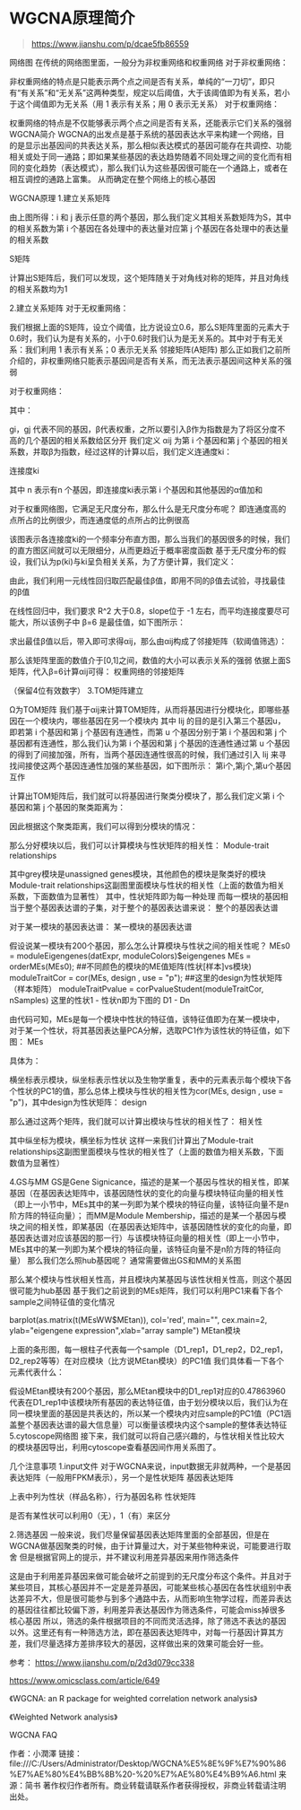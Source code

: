 # WGCNA原理简介

> https://www.jianshu.com/p/dcae5fb86559

网络图
在传统的网络图里面，一般分为非权重网络和权重网络
对于非权重网络：



非权重网络的特点是只能表示两个点之间是否有关系，单纯的“一刀切”，即只有“有关系”和“无关系”这两种类型，规定以后阈值，大于该阈值即为有关系，若小于这个阈值即为无关系（用 1 表示有关系；用 0 表示无关系）
对于权重网络：



权重网络的特点是不仅能够表示两个点之间是否有关系，还能表示它们关系的强弱
WGCNA简介
WGCNA的出发点是基于系统的基因表达水平来构建一个网络，目的是显示出基因间的共表达关系，那么相似表达模式的基因可能存在共调控、功能相关或处于同一通路；即如果某些基因的表达趋势随着不同处理之间的变化而有相同的变化趋势（表达模式），那么我们认为这些基因很可能在一个通路上，或者在相互调控的通路上富集。
从而确定在整个网络上的核心基因

WGCNA原理
1.建立关系矩阵

由上图所得：i 和 j 表示任意的两个基因，那么我们定义其相关系数矩阵为S，其中的相关系数为第 i 个基因在各处理中的表达量对应第 j 个基因在各处理中的表达量的相关系数


S矩阵

计算出S矩阵后，我们可以发现，这个矩阵随关于对角线对称的矩阵，并且对角线的相关系数均为1

2.建立关系矩阵
对于无权重网络：

我们根据上面的S矩阵，设立个阈值，比方说设立0.6，那么S矩阵里面的元素大于0.6时，我们认为是有关系的，小于0.6时我们认为是无关系的。其中对于有无关系：我们利用 1 表示有关系；0 表示无关系
邻接矩阵(A矩阵)
那么正如我们之前所介绍的，非权重网络只能表示基因间是否有关系，而无法表示基因间这种关系的强弱

对于权重网络：

其中：

gi，gj 代表不同的基因，β代表权重，之所以要引入β作为指数是为了将区分度不高的几个基因的相关系数给区分开
我们定义 αij 为第 i 个基因和第 j 个基因的相关系数，并取β为指数，经过这样的计算以后，我们定义连通度ki：


连接度ki

其中 n 表示有n 个基因，即连接度ki表示第 i 个基因和其他基因的α值加和

对于权重网络图，它满足无尺度分布，那么什么是无尺度分布呢？
即连通度高的点所占的比例很少，而连通度低的点所占的比例很高

该图表示各连接度ki的一个频率分布直方图，那么当我们的基因很多的时候，我们的直方图区间就可以无限细分，从而更趋近于概率密度函数
基于无尺度分布的假设，我们认为p(ki)与ki呈负相关关系，为了方便计算，我们定义：

由此，我们利用一元线性回归取匹配最佳β值，即用不同的β值去试验，寻找最佳的β值

在线性回归中，我们要求 R^2 大于0.8，slope位于 -1 左右，而平均连接度要尽可能大，所以该例子中 β=6 是最佳值，如下图所示：

求出最佳β值以后，带入即可求得αij，那么由αij构成了邻接矩阵（软阈值筛选）：

那么该矩阵里面的数值介于[0,1]之间，数值的大小可以表示关系的强弱
依据上面S矩阵，代入β=6计算αij可得：
权重网络的邻接矩阵

（保留4位有效数字）
3.TOM矩阵建立

Ω为TOM矩阵
我们基于αij来计算TOM矩阵，从而将基因进行分模块化，即哪些基因在一个模块内，哪些基因在另一个模块内
其中 Iij 的目的是引入第三个基因u，即若第 i 个基因和第 j 个基因有连通性，而第 u 个基因分别于第 i 个基因和第 j 个基因都有连通性，那么我们认为第 i 个基因和第 j 个基因的连通性通过第 u 个基因的得到了间接加强，所有，当两个基因连通性很高的时候，我们通过引入 Iij 来寻找间接使这两个基因连通性加强的某些基因，如下图所示：
第i个,第j个,第u个基因互作

计算出TOM矩阵后，我们就可以将基因进行聚类分模块了，那么我们定义第 i 个基因和第 j 个基因的聚类距离为：

因此根据这个聚类距离，我们可以得到分模块的情况：

那么分好模块以后，我们可以计算模块与性状矩阵的相关性：
Module-trait relationships

其中grey模块是unassigned genes模块，其他颜色的模块是聚类好的模块
Module-trait relationships这副图里面模块与性状的相关性（上面的数值为相关系数，下面数值为显著性）
其中，性状矩阵即为每一种处理
而每一模块的基因相当于整个基因表达谱的子集，对于整个的基因表达谱来说：
整个的基因表达谱

对于某一模块的基因表达谱：
某一模块的基因表达谱

假设说某一模块有200个基因，那么怎么计算模块与性状之间的相关性呢？
 MEs0 = moduleEigengenes(datExpr, moduleColors)$eigengenes
 MEs = orderMEs(MEs0); ##不同颜色的模块的ME值矩阵(性状[样本]vs模块)
 moduleTraitCor = cor(MEs, design , use = "p"); ##这里的design为性状矩阵（样本矩阵）
 moduleTraitPvalue = corPvalueStudent(moduleTraitCor, nSamples)
这里的性状1 - 性状n即为下图的 D1 - Dn

由代码可知，MEs是每一个模块中性状的特征值，该特征值即为在某一模块中，对于某一个性状，将其基因表达量PCA分解，选取PC1作为该性状的特征值，如下图：
MEs

具体为：

横坐标表示模块，纵坐标表示性状以及生物学重复，表中的元素表示每个模块下各个性状的PC1的值，那么总体上模块与性状的相关性为cor(MEs, design , use = "p")，其中design为性状矩阵：
design

那么通过这两个矩阵，我们就可以计算出模块与性状的相关性了：
相关性

其中纵坐标为模块，横坐标为性状
这样一来我们计算出了Module-trait relationships这副图里面模块与性状的相关性了（上面的数值为相关系数，下面数值为显著性）

4.GS与MM
GS是Gene Signicance，描述的是某一个基因与性状的相关性，即某基因（在基因表达矩阵中，该基因随性状的变化的向量与模块特征向量的相关性（即上一小节中，MEs其中的某一列即为某个模块的特征向量，该特征向量不是n阶方阵的特征向量）；
而MM是Module Membership，描述的是某一个基因与模块之间的相关性，即某基因（在基因表达矩阵中，该基因随性状的变化的向量，即基因表达谱对应该基因的那一行）与该模块特征向量的相关性（即上一小节中，MEs其中的某一列即为某个模块的特征向量，该特征向量不是n阶方阵的特征向量）
那么我们怎么照hub基因呢？
通常需要做出GS和MM的关系图

那么某个模块与性状相关性高，并且模块内某基因与该性状相关性高，则这个基因很可能为hub基因
基于我们之前说到的MEs矩阵，我们可以利用PC1来看下各个sample之间特征值的变化情况

barplot(as.matrix(t(MEsWW$MEtan)), col='red', main="", cex.main=2,
        ylab="eigengene expression",xlab="array sample")
MEtan模块

上面的条形图，每一根柱子代表每一个sample（D1_rep1，D1_rep2，D2_rep1，D2_rep2等等）在对应模块（比方说MEtan模块）的PC1值
我们具体看一下各个元素代表什么：

假设MEtan模块有200个基因，那么MEtan模块中的D1_rep1对应的0.47863960代表在D1_rep1中该模块所有基因的表达特征值，由于划分模块以后，我们认为在同一模块里面的基因是共表达的，所以某一个模块内对应sample的PC1值（PC1涵盖整个基因表达谱的最大信息量）可以衡量该模块内这个sample的整体表达特征
5.cytoscope网络图
接下来，我们就可以将自己感兴趣的，与性状相关性比较大的模块基因导出，利用cytoscope查看基因间作用关系图了。

几个注意事项
1.input文件
对于WGCNA来说，input数据无非就两种，一个是基因表达矩阵（一般用FPKM表示），另一个是性状矩阵
基因表达矩阵

上表中列为性状（样品名称），行为基因名称
性状矩阵

是否有某性状可以利用0（无），1（有）来区分

2.筛选基因
一般来说，我们尽量保留基因表达矩阵里面的全部基因，但是在WGCNA做基因聚类的时候，由于计算量过大，对于某些物种来说，可能要进行取舍
但是根据官网上的提示，并不建议利用差异基因来用作筛选条件

这是由于利用差异基因来做可能会破坏之前提到的无尺度分布这个条件。并且对于某些项目，其核心基因并不一定是差异基因，可能某些核心基因在各性状组别中表达差异不大，但是很可能参与到多个通路中去，从而影响生物学过程，而差异表达的基因往往都比较偏下游，利用差异表达基因作为筛选条件，可能会miss掉很多核心基因
所以，筛选的条件根据项目的不同而灵活选择，除了筛选不表达的基因以外。这里还有有一种筛选方法，即在基因表达矩阵中，对每一行基因计算其方差，我们尽量选择方差排序较大的基因，这样做出来的效果可能会好一些。

参考：
https://www.jianshu.com/p/2d3d079cc338

https://www.omicsclass.com/article/649

《WGCNA: an R package for weighted correlation network analysis》

《Weighted Network analysis》

WGCNA FAQ

作者：小潤澤
链接：file:///C:/Users/Administrator/Desktop/WGCNA%E5%8E%9F%E7%90%86%E7%AE%80%E4%BB%8B%20-%20%E7%AE%80%E4%B9%A6.html
来源：简书
著作权归作者所有。商业转载请联系作者获得授权，非商业转载请注明出处。